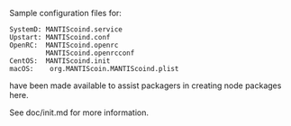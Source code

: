 Sample configuration files for:
```
SystemD: MANTIScoind.service
Upstart: MANTIScoind.conf
OpenRC:  MANTIScoind.openrc
         MANTIScoind.openrcconf
CentOS:  MANTIScoind.init
macOS:    org.MANTIScoin.MANTIScoind.plist
```
have been made available to assist packagers in creating node packages here.

See doc/init.md for more information.
